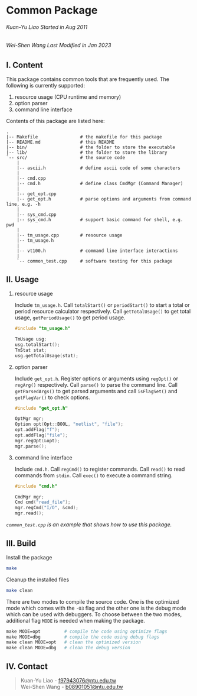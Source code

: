 # Common Package
###### *Kuan-Yu Liao Started in Aug 2011*
###### *Wei-Shen Wang Last Modified in Jan 2023*

## I. Content

This package contains common tools that are frequently used. 
The following is currently supported:
1. resource usage (CPU runtime and memory)
2. option parser
3. command line interface

Contents of this package are listed here:

    .
    |-- Makefile                # the makefile for this package
    |-- README.md               # this README
    |-- bin/                    # the folder to store the executable
    |-- lib/                    # the folder to store the library
    `-- src/                    # the source code
        |
        |-- ascii.h             # define ascii code of some characters
        |
        |-- cmd.cpp
        |-- cmd.h               # define class CmdMgr (Command Manager)
        |
        |-- get_opt.cpp         
        |-- get_opt.h           # parse options and arguments from command line, e.g. -h
        |
        |-- sys_cmd.cpp
        |-- sys_cmd.h           # support basic command for shell, e.g. pwd
        |
        |-- tm_usage.cpp        # resource usage
        |-- tm_usage.h
        |
        |-- vt100.h             # command line interface interactions
        |
        `-- common_test.cpp     # software testing for this package

## II. Usage

1. resource usage

    Include `tm_usage.h`. Call `totalStart()` or `periodStart()` to start a total or period resource calculator respectively. Call `getTotalUsage()` to get total usage, `getPeriodUsage()` to get period usage.

    ```cpp
    #include "tm_usage.h"

    TmUsage usg;
    usg.totalStart();
    TmStat stat;
    usg.getTotalUsage(stat);
    ```

2. option parser

    Include `get_opt.h`. Register options or arguments using
    `regOpt()` or `regArg()` respectively. Call `parse()` to parse the
    command line. Call `getParsedArgs()` to get parsed arguments and
    call `isFlagSet()` and `getFlagVar()` to check options.

    ```cpp
    #include "get_opt.h"

    OptMgr mgr;
    Option opt(Opt::BOOL, "netlist", "file");
    opt.addFlag("f");
    opt.addFlag("file");
    mgr.regOpt(&opt);
    mgr.parse();
    ```

3. command line interface

    Include `cmd.h`. Call `regCmd()` to register commands. Call `read()` to read commands from `stdin`. Call `exec()` to execute a command string.

    ```cpp
    #include "cmd.h"

    CmdMgr mgr;
    Cmd cmd("read_file");
    mgr.regCmd("I/O", &cmd);
    mgr.read();
    ```

*`common_test.cpp` is an example that shows how to use this package.*

## III. Build

Install the package
```sh
make
```

Cleanup the installed files
```sh
make clean
```


There are two modes to compile the source code. One is the optimized
mode which comes with the `-O3` flag and the other one is the debug
mode which can be used with debuggers. To choose between the two
modes, additional flag `MODE` is needed when making the package.

```makefile
make MODE=opt         # compile the code using optimize flags
make MODE=dbg         # compile the code using debug flags
make clean MODE=opt   # clean the optimized version
make clean MODE=dbg   # clean the debug version
```

## IV. Contact

> Kuan-Yu Liao - f97943076@ntu.edu.tw<br>
> Wei-Shen Wang - b08901051@ntu.edu.tw